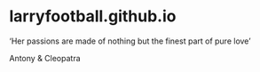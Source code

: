 # larryfootball.github.io

‘Her passions are made of nothing but the finest part of pure love’

Antony & Cleopatra

